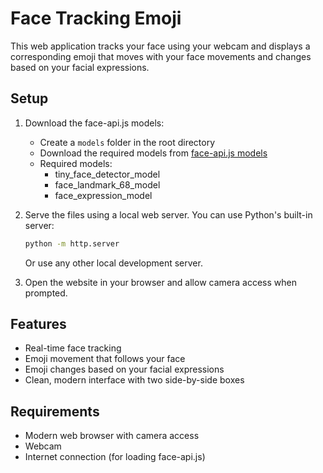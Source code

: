 # Face Tracking Emoji

This web application tracks your face using your webcam and displays a corresponding emoji that moves with your face movements and changes based on your facial expressions.

## Setup

1. Download the face-api.js models:
   - Create a `models` folder in the root directory
   - Download the required models from [face-api.js models](https://github.com/justadudewhohacks/face-api.js/tree/master/weights)
   - Required models:
     - tiny_face_detector_model
     - face_landmark_68_model
     - face_expression_model

2. Serve the files using a local web server. You can use Python's built-in server:
   ```bash
   python -m http.server
   ```
   Or use any other local development server.

3. Open the website in your browser and allow camera access when prompted.

## Features

- Real-time face tracking
- Emoji movement that follows your face
- Emoji changes based on your facial expressions
- Clean, modern interface with two side-by-side boxes

## Requirements

- Modern web browser with camera access
- Webcam
- Internet connection (for loading face-api.js)